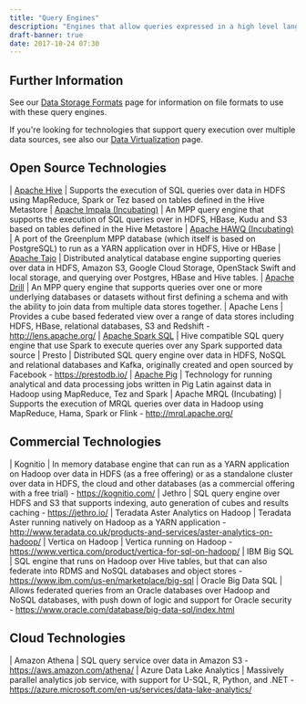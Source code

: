 ```yaml
---
title: "Query Engines"
description: "Engines that allow queries expressed in a high level language (often SQL) to be run over one or more underlying data stores or databases, often including HDFS (and often using table definitions from the Hive Metastore), but with support for other Hadoop, relational and NoSQL databases commonly supported.  Many technologies started as batch query engines (with high query startup costs and limited support for concurrent queries), but most can now be considered interactive with support for multiple concurrent low latency queries. Given the propensity for querying over Hadoop data using SQL, many of these technologies are often refered to as SQL-on-Hadoop technologies."
draft-banner: true
date: 2017-10-24 07:30
---
```

## Further Information

See our [Data Storage Formats](/tech-categories/data-storage-formats/) page for information on file formats to use with these query engines.

If you're looking for technologies that support query execution over multiple data sources, see also our [Data Virtualization](/tech-categories/data-virtualization/) page.

## Open Source Technologies

| [Apache Hive](/technologies/apache-hive/) | Supports the execution of SQL queries over data in HDFS using MapReduce, Spark or Tez based on tables defined in the Hive Metastore
| [Apache Impala (Incubating)](/technologies/apache-impala/) | An MPP query engine that supports the execution of SQL queries over in HDFS, HBase, Kudu and S3 based on tables defined in the Hive Metastore
| [Apache HAWQ (Incubating)](/technologies/apache-hawq/) | A port of the Greenplum MPP database (which itself is based on PostgreSQL) to run as a YARN application over in HDFS, Hive or HBase
| [Apache Tajo](/technologies/apache-tajo/) | Distributed analytical database engine supporting queries over data in HDFS, Amazon S3, Google Cloud Storage, OpenStack Swift and local storage, and querying over Postgres, HBase and Hive tables.
| [Apache Drill](/technologies/apache-drill/) | An MPP query engine that supports queries over one or more underlying databases or datasets without first defining a schema and with the ability to join data from multiple data stores together.
| Apache Lens | Provides a cube based federated view over a range of data stores including HDFS, HBase, relational databases, S3 and Redshift - <http://lens.apache.org/>
| [Apache Spark SQL](/technologies/apache-spark/spark-sql/) | Hive compatible SQL query engine that use Spark to execute queries over any Spark supported data source
| Presto | Distributed SQL query engine over data in HDFS, NoSQL and relational databases and Kafka, originally created and open sourced by Facebook - <https://prestodb.io/>
| [Apache Pig](/technologies/apache-pig/) | Technology for running analytical and data processing jobs written in Pig Latin against data in Hadoop using MapReduce, Tez and Spark
| Apache MRQL (Incubating) | Supports the execution of MRQL queries over data in Hadoop using MapReduce, Hama, Spark or Flink - <http://mrql.apache.org/>

## Commercial Technologies

| Kognitio | In memory database engine that can run as a YARN application on Hadoop over data in HDFS (as a free offering) or as a standalone cluster over data in HDFS, the cloud and other databases (as a commercial offering with a free trial) - <https://kognitio.com/>
| Jethro | SQL query engine over HDFS and S3 that supports indexing, auto generation of cubes and results caching - <https://jethro.io/>
| Teradata Aster Analytics on Hadoop | Teradata Aster running natively on Hadoop as a YARN application - <http://www.teradata.co.uk/products-and-services/aster-analytics-on-hadoop/>
| Vertica on Hadoop | Vertica running on Hadoop - <https://www.vertica.com/product/vertica-for-sql-on-hadoop/>
| IBM Big SQL | SQL engine that runs on Hadoop over Hive tables, but that can also federate into RDMS and NoSQL databases and object stores  - <https://www.ibm.com/us-en/marketplace/big-sql>
| Oracle Big Data SQL | Allows federated queries from an Oracle databases over Hadoop and NoSQL databases, with push down of logic and support for Oracle security - <https://www.oracle.com/database/big-data-sql/index.html>

## Cloud Technologies

| Amazon Athena | SQL query service over data in Amazon S3 - <https://aws.amazon.com/athena/>
| Azure Data Lake Analytics | Massively parallel analytics job service, with support for U-SQL, R, Python, and .NET - <https://azure.microsoft.com/en-us/services/data-lake-analytics/>